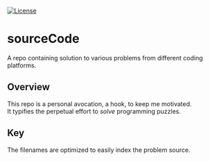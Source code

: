 [![License](https://img.shields.io/github/license/specbug/source_code?style=flat-square)](https://github.com/specbug/source_code/blob/master/LICENSE)

# sourceCode
A repo containing solution to various problems from different coding platforms.


## Overview

This repo is a personal avocation, a hook, to keep me motivated. <br>
It typifies the perpetual effort to _solve_ programming puzzles.

## Key

The filenames are optimized to easily index the problem source.
